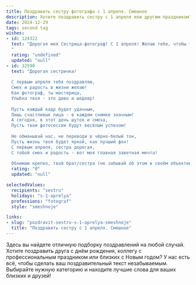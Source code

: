 ```yaml
---
title: Поздравить сестру фотографа с 1 апреля. Смешное
description: Хотите поздравить сестру с 1 апреля или другим праздником? Наш ИИ создаст незабываемое поздравление, а вы обязательно выделитесь среди других.  
date: 2024-12-29
tags: second tag
wishes:
- id: 124322
  text: "Дорогая моя Сестрица-фотограф! С 1 апреля! Желаю тебе, чтобы твои фотографии были настолько шедевральны, что даже самые заядлые критики  впадали в творческий ступор от зависти, а клиенты платили тебе гонорары,  соизмеримые с бюджетом NASA!  Пусть все твои снимки будут удачными, а фокус — всегда на месте (в отличие от некоторых первоапрельских шуток)!
  "
  rating: "undefined"
  updated: "null"
- id: 32590
  text: "Дорогая сестричка!
  
  С первым апреля тебя поздравляю,
  Смех и радость в жизни желаю!
  Как фотограф, ты мастерица,
  Улыбка твоя - это диво и шедевр!
  
  Пусть каждый кадр будет удачным,
  Лишь счастливые лица - в каждом снимке значным!
  А сегодня, в этот день шуток и смеха,
  Пусть твои фотосессии будут весёлым успехом!
  
  Не обманывай нас, не переводи в чёрно-белый тон,
  Пусть жизнь твоя будет яркой, как лучший фон!
  С первым апреля, сестра дорогая,
  С тобой смех и радость - вот моя главная заветная мечта!
  
  Обнимаю крепко, твой брат/сестра (не забывай об этом в своём объективе)."
  rating: "0"
  updated: "null"

selectedValues:
  recipients: "sestru"
  holidays: "s-1-aprelya"
  professions: "fotograf"
  style: "smeshnoje"

links:
- slug: "pozdravit-sestru-s-1-aprelya-smeshnoje"
  title: "Поздравить сестру с 1 апреля. Смешное"
---
```


Здесь вы найдете отличную подборку поздравлений на любой случай. 
Хотите поздравить друга с днём рождения, коллегу с профессиональным праздником или близких с Новым годом? У нас есть всё, чтобы сделать ваш поздравительный текст незабываемым. Выбирайте нужную категорию и находите лучшие слова для ваших близких и друзей!
